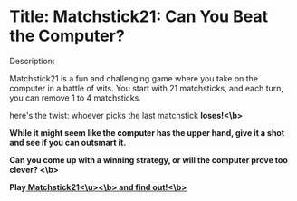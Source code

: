 <h1>Title: Matchstick21: Can You Beat the Computer?</h1>

<p>Description:</p>
<p>Matchstick21 is a fun and challenging game where you take on the computer in a battle of wits. 
You start with 21 matchsticks, and each turn, you can remove 1 to 4 matchsticks.

 here's the twist: whoever picks the last matchstick <b> loses!<\b>

While it might seem like the computer has the upper hand, <b> give it a shot and see if you can outsmart it.</b>

Can you come up with a winning strategy, <b> or will the computer prove too clever? <\b>

<b> Play<u> Matchstick21<\u><\b> and <b> find out!<\b></p>
